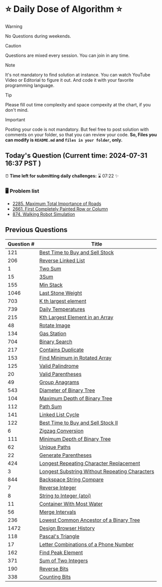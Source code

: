 # ⭐ Daily Dose of Algorithm ⭐
> [!WARNING]
> No Questions during weekends.

> [!CAUTION]
> Questions are mixed every session. You can join in any time.

> [!NOTE]
> It's not mandatory to find solution at instance. You can watch YouTube Video or Editorial to figure it out. And code it with your favorite programming language.

> [!TIP]  
> Please fill out time complexity and space compexity at the chart, if you don't mind.

> [!IMPORTANT]
> Posting your code is not mandatory. But feel free to post solution with comments on your folder, so that you can review your code. **So, Files you can modify is `README.md` and `files in your folder`, only.**

## Today's Question (Current time: <!-- TIME --> 2024-07-31 16:37 PST <!-- /TIME -->)
⏰ **Time left for submitting daily challenges:** ⌛️<!-- TIME LEFT --> 07:22 <!-- /TIME LEFT --> ✨
### 🖥️ Problem list
- [2285. Maximum Total Importance of Roads](https://leetcode.com/problems/maximum-total-importance-of-roads/description/)
- [2661. First Completely Painted Row or Column](https://leetcode.com/problems/first-completely-painted-row-or-column/description/)
- [874. Walking Robot Simulation](https://leetcode.com/problems/walking-robot-simulation/description/)

## Previous Questions

| Question # | Title                                                                                                                                       |
| ---------- | ------------------------------------------------------------------------------------------------------------------------------------------- |
| 121        | [Best Time to Buy and Sell Stock](https://leetcode.com/problems/best-time-to-buy-and-sell-stock/)                                           |
| 206        | [Reverse Linked List](https://leetcode.com/problems/reverse-linked-list/description/)                                                       |
| 1          | [Two Sum](https://leetcode.com/problems/two-sum/description/)                                                                               |
| 15         | [3Sum](https://leetcode.com/problems/3sum/description/)                                                                                     |
| 155        | [Min Stack](https://leetcode.com/problems/min-stack/description/)                                                                           |
| 1046       | [Last Stone Weight](https://leetcode.com/problems/last-stone-weight/description/)                                                           |
| 703        | [K th largest element](https://leetcode.com/problems/kth-largest-element-in-a-stream/description/)                                          |
| 739        | [Daily Temperatures](https://leetcode.com/problems/daily-temperatures/description/)                                                         |
| 215        | [Kth Largest Element in an Array](https://leetcode.com/problems/kth-largest-element-in-an-array/description/)                               |
| 48         | [Rotate Image](https://leetcode.com/problems/rotate-image/description/)                                                                     |
| 134        | [Gas Station](https://leetcode.com/problems/gas-station/description/)                                                                       |
| 704        | [Binary Search](https://leetcode.com/problems/binary-search/description/)                                                                   |
| 217        | [Contains Duplicate](https://leetcode.com/problems/contains-duplicate/description/)                                                         |
| 153        | [Find Minimum in Rotated Array](https://leetcode.com/problems/find-minimum-in-rotated-sorted-array/description/)                            |
| 125        | [Valid Palindrome](https://leetcode.com/problems/valid-palindrome/description/)                                                             |
| 20         | [Valid Parentheses](https://leetcode.com/problems/valid-parentheses/description/)                                                           |
| 49         | [Group Anagrams](https://leetcode.com/problems/group-anagrams/description/)                                                                 |
| 543        | [Diameter of Binary Tree](https://leetcode.com/problems/diameter-of-binary-tree/description/)                                               |
| 104        | [Maximum Depth of Binary Tree](https://leetcode.com/problems/maximum-depth-of-binary-tree/description/)                                     |
| 112        | [Path Sum](https://leetcode.com/problems/path-sum/description/)                                                                             |
| 141        | [Linked List Cycle](https://leetcode.com/problems/linked-list-cycle/description/)                                                           |
| 122        | [Best Time to Buy and Sell Stock II](https://leetcode.com/problems/best-time-to-buy-and-sell-stock-ii/description/)                         |
| 6          | [Zigzag Conversion](https://leetcode.com/problems/zigzag-conversion/description/)                                                           |
| 111        | [Minimum Depth of Binary Tree](https://leetcode.com/problems/minimum-depth-of-binary-tree/)                                                 |
| 62         | [Unique Paths](https://leetcode.com/problems/unique-paths/)                                                                                 |
| 22         | [Generate Parentheses](https://leetcode.com/problems/generate-parentheses/description/)                                                     |
| 424        | [Longest Repeating Character Replacement](https://leetcode.com/problems/longest-repeating-character-replacement/description/)               |
| 3          | [Longest Substring Without Repeating Characters](https://leetcode.com/problems/longest-substring-without-repeating-characters/description/) |
| 844        | [Backspace String Compare](https://leetcode.com/problems/backspace-string-compare/description/)                                             |
| 7          | [Reverse Integer](https://leetcode.com/problems/reverse-integer/description/)                                                               |
| 8          | [String to Integer (atoi)](https://leetcode.com/problems/string-to-integer-atoi/description/)                                               |
| 11         | [Container With Most Water](https://leetcode.com/problems/container-with-most-water/description/)                                           |
| 56         | [Merge Intervals](https://leetcode.com/problems/merge-intervals/description/)                                                               |
| 236        | [Lowest Common Ancestor of a Binary Tree](https://leetcode.com/problems/lowest-common-ancestor-of-a-binary-tree/description/)               |
| 1472       | [Design Browser History](https://leetcode.com/problems/design-browser-history/description/)                                                 |
| 118        | [Pascal's Triangle](https://leetcode.com/problems/pascals-triangle/description/)                                                            |
| 17         | [Letter Combinations of a Phone Number](https://leetcode.com/problems/letter-combinations-of-a-phone-number/description//)                  |
| 162        | [Find Peak Element](https://leetcode.com/problems/find-peak-element/description//)                                                          |
| 371        | [Sum of Two Integers](https://leetcode.com/problems/sum-of-two-integers/description/)                                                       |
| 190        | [Reverse Bits](https://leetcode.com/problems/reverse-bits/description/)                                                                     |
| 338        | [Counting Bits](https://leetcode.com/problems/counting-bits/description/)                                                                   |
